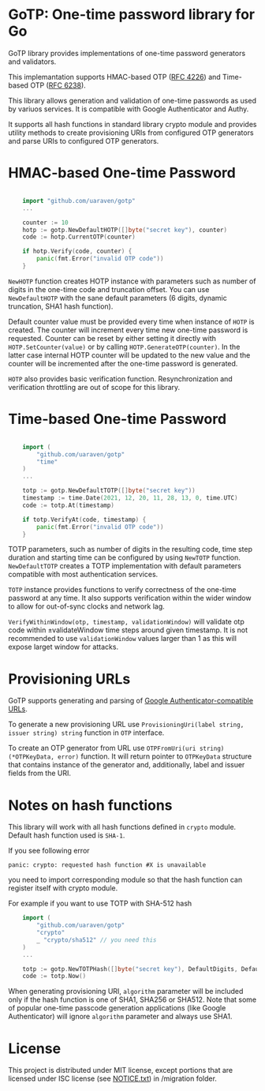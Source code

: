 # GoTP: One-time password library for Go

GoTP library provides implementations of one-time password generators and validators.

This implemantation supports HMAC-based OTP ([RFC 4226](https://datatracker.ietf.org/doc/html/rfc4226)) and Time-based OTP ([RFC 6238](https://www.rfc-editor.org/rfc/rfc6238.html)).

This library allows generation and validation of one-time passwords as used by variuos services. It is compatible with Google Authenticator and Authy.

It supports all hash functions in standard library crypto module and provides utility methods to create provisioning URIs from configured OTP generators and parse URIs to configured OTP generators.

# HMAC-based One-time Password

```go

    import "github.com/uaraven/gotp"
    ...

    counter := 10
    hotp := gotp.NewDefaultHOTP([]byte("secret key"), counter)
    code := hotp.CurrentOTP(counter)

    if hotp.Verify(code, counter) {
        panic(fmt.Error("invalid OTP code"))
    }

```

`NewHOTP` function creates HOTP instance with parameters such as number of digits in the one-time code and truncation offset. You can use `NewDefaultHOTP` with the sane default parameters (6 digits, dynamic truncation, SHA1 hash function).

Default counter value must be provided every time when instance of `HOTP` is created. The counter will increment every time new one-time
password is requested. Counter can be reset by either setting it directly with `HOTP.SetCounter(value)` or by calling `HOTP.GenerateOTP(counter)`. In the latter case internal HOTP counter will be updated to the new value and the counter will be incremented after the one-time password is generated.

`HOTP` also provides basic verification function. Resynchronization and verification throttling are out of scope for this library.

# Time-based One-time Password

```go

    import (
        "github.com/uaraven/gotp"
        "time"
    )
    ...

    totp := gotp.NewDefaultTOTP([]byte("secret key"))
    timestamp := time.Date(2021, 12, 20, 11, 28, 13, 0, time.UTC)
    code := totp.At(timestamp)

    if totp.VerifyAt(code, timestamp) {
        panic(fmt.Error("invalid OTP code"))
    }
```

TOTP parameters, such as number of digits in the resulting code, time step duration and starting time can be configured by using
`NewTOTP` function. `NewDefaultTOTP` creates a TOTP implementation with default parameters compatible with most authentication services.

`TOTP` instance provides functions to verify correctness of the one-time password at any time. It also supports verification within
the wider window to allow for out-of-sync clocks and network lag.

`VerifyWithinWindow(otp, timestamp, validationWindow)` will validate otp code within ±validateWindow time steps
around given timestamp. It is not recommended to use `validationWindow` values larger than 1 as this will expose larget window for attacks.

# Provisioning URLs

GoTP supports generating and parsing of [Google Authenticator-compatible URLs](https://github.com/google/google-authenticator/wiki/Key-Uri-Format).

To generate a new provisioning URL use `ProvisioningUri(label string, issuer string) string` function in `OTP` interface.

To create an OTP generator from URL use `OTPFromUri(uri string) (*OTPKeyData, error)` function. It will return pointer to `OTPKeyData` structure that contains instance of the generator and, additionally, label and issuer fields from the URI.

# Notes on hash functions

This library will work with all hash functions defined in `crypto` module. Default hash function used is `SHA-1`. 

If you see following error

```
panic: crypto: requested hash function #X is unavailable
```

you need to import corresponding module so that the hash function can register itself with crypto module.

For example if you want to use TOTP with SHA-512 hash

```go
    import (
        "github.com/uaraven/gotp"
        "crypto"
        _ "crypto/sha512" // you need this
    )
    ...

    totp := gotp.NewTOTPHash([]byte("secret key"), DefaultDigits, DefaultTimeStep, 0, crypto.SHA512)
    code := totp.Now()
```

When generating provisioning URI, `algorithm` parameter will be included only if the hash function is one of SHA1, SHA256 or SHA512. 
Note that some of popular one-time passcode generation applications (like Google Authenticator) will ignore `algorithm` parameter and always use SHA1.

# License

This project is distributed under MIT license, except portions that are licensed under ISC license (see [NOTICE.txt](migration/NOTICE.txt)) in /migration folder.
